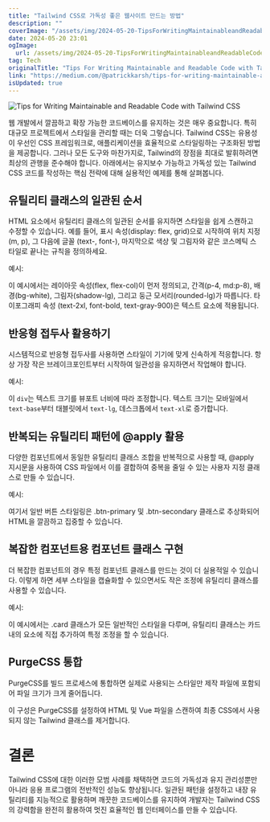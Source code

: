 ```yaml
---
title: "Tailwind CSS로 가독성 좋은 웹사이트 만드는 방법"
description: ""
coverImage: "/assets/img/2024-05-20-TipsForWritingMaintainableandReadableCodewithTailwindCSS_0.png"
date: 2024-05-20 23:01
ogImage: 
  url: /assets/img/2024-05-20-TipsForWritingMaintainableandReadableCodewithTailwindCSS_0.png
tag: Tech
originalTitle: "Tips For Writing Maintainable and Readable Code with Tailwind CSS"
link: "https://medium.com/@patrickkarsh/tips-for-writing-maintainable-and-readable-code-with-tailwind-css-f147ab752513"
isUpdated: true
---
```






![Tips for Writing Maintainable and Readable Code with Tailwind CSS](/assets/img/2024-05-20-TipsForWritingMaintainableandReadableCodewithTailwindCSS_0.png)

웹 개발에서 깔끔하고 확장 가능한 코드베이스를 유지하는 것은 매우 중요합니다. 특히 대규모 프로젝트에서 스타일을 관리할 때는 더욱 그렇습니다. Tailwind CSS는 유용성이 우선인 CSS 프레임워크로, 애플리케이션을 효율적으로 스타일링하는 구조화된 방법을 제공합니다. 그러나 모든 도구와 마찬가지로, Tailwind의 장점을 최대로 발휘하려면 최상의 관행을 준수해야 합니다. 아래에서는 유지보수 가능하고 가독성 있는 Tailwind CSS 코드를 작성하는 핵심 전략에 대해 실용적인 예제를 통해 살펴봅니다.

## 유틸리티 클래스의 일관된 순서

HTML 요소에서 유틸리티 클래스의 일관된 순서를 유지하면 스타일을 쉽게 스캔하고 수정할 수 있습니다. 예를 들어, 표시 속성(display: flex, grid)으로 시작하여 위치 지정 (m, p), 그 다음에 글꼴 (text-, font-), 마지막으로 색상 및 그림자와 같은 코스메틱 스타일로 끝나는 규칙을 정의하세요.


<div class="content-ad"></div>

예시:

이 예시에서는 레이아웃 속성(flex, flex-col)이 먼저 정의되고, 간격(p-4, md:p-8), 배경(bg-white), 그림자(shadow-lg), 그리고 둥근 모서리(rounded-lg)가 따릅니다. 타이포그래피 속성 (text-2xl, font-bold, text-gray-900)은 텍스트 요소에 적용됩니다.

## 반응형 접두사 활용하기

시스템적으로 반응형 접두사를 사용하면 스타일이 기기에 맞게 신속하게 적응합니다. 항상 가장 작은 브레이크포인트부터 시작하여 일관성을 유지하면서 작업해야 합니다.

<div class="content-ad"></div>

예시:

이 `div`는 텍스트 크기를 뷰포트 너비에 따라 조정합니다. 텍스트 크기는 모바일에서 `text-base`부터 태블릿에서 `text-lg`, 데스크톱에서 `text-xl`로 증가합니다.

## 반복되는 유틸리티 패턴에 @apply 활용

다양한 컴포넌트에서 동일한 유틸리티 클래스 조합을 반복적으로 사용할 때, @apply 지시문을 사용하여 CSS 파일에서 이를 결합하여 중복을 줄일 수 있는 사용자 지정 클래스로 만들 수 있습니다.

<div class="content-ad"></div>

예시:

여기서 일반 버튼 스타일링은 .btn-primary 및 .btn-secondary 클래스로 추상화되어 HTML을 깔끔하고 집중할 수 있습니다.

## 복잡한 컴포넌트용 컴포넌트 클래스 구현

더 복잡한 컴포넌트의 경우 특정 컴포넌트 클래스를 만드는 것이 더 실용적일 수 있습니다. 이렇게 하면 세부 스타일을 캡슐화할 수 있으면서도 작은 조정에 유틸리티 클래스를 사용할 수 있습니다.

<div class="content-ad"></div>

예시:

이 예시에서는 .card 클래스가 모든 일반적인 스타일을 다루며, 유틸리티 클래스는 카드 내의 요소에 직접 추가하여 특정 조정을 할 수 있습니다.

## PurgeCSS 통합

PurgeCSS를 빌드 프로세스에 통합하면 실제로 사용되는 스타일만 제작 파일에 포함되어 파일 크기가 크게 줄어듭니다.

<div class="content-ad"></div>

이 구성은 PurgeCSS를 설정하여 HTML 및 Vue 파일을 스캔하여 최종 CSS에서 사용되지 않는 Tailwind 클래스를 제거합니다.

# 결론

Tailwind CSS에 대한 이러한 모범 사례를 채택하면 코드의 가독성과 유지 관리성뿐만 아니라 응용 프로그램의 전반적인 성능도 향상됩니다. 일관된 패턴을 설정하고 내장 유틸리티를 지능적으로 활용하며 깨끗한 코드베이스를 유지하여 개발자는 Tailwind CSS의 강력함을 완전히 활용하여 멋진 효율적인 웹 인터페이스를 만들 수 있습니다.